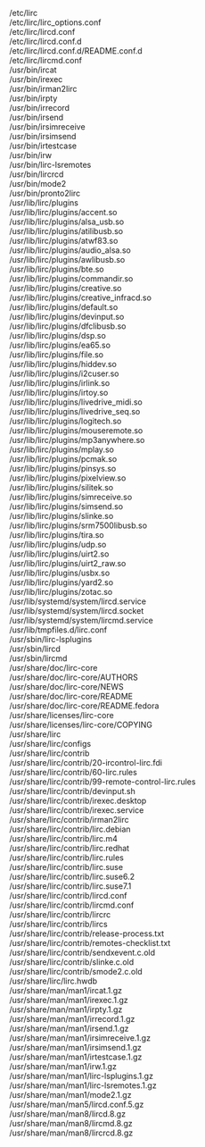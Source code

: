 /etc/lirc  
/etc/lirc/lirc\_options.conf  
/etc/lirc/lircd.conf  
/etc/lirc/lircd.conf.d  
/etc/lirc/lircd.conf.d/README.conf.d  
/etc/lirc/lircmd.conf  
/usr/bin/ircat  
/usr/bin/irexec  
/usr/bin/irman2lirc  
/usr/bin/irpty  
/usr/bin/irrecord  
/usr/bin/irsend  
/usr/bin/irsimreceive  
/usr/bin/irsimsend  
/usr/bin/irtestcase  
/usr/bin/irw  
/usr/bin/lirc-lsremotes  
/usr/bin/lircrcd  
/usr/bin/mode2  
/usr/bin/pronto2lirc  
/usr/lib/lirc/plugins  
/usr/lib/lirc/plugins/accent.so  
/usr/lib/lirc/plugins/alsa\_usb.so  
/usr/lib/lirc/plugins/atilibusb.so  
/usr/lib/lirc/plugins/atwf83.so  
/usr/lib/lirc/plugins/audio\_alsa.so  
/usr/lib/lirc/plugins/awlibusb.so  
/usr/lib/lirc/plugins/bte.so  
/usr/lib/lirc/plugins/commandir.so  
/usr/lib/lirc/plugins/creative.so  
/usr/lib/lirc/plugins/creative\_infracd.so  
/usr/lib/lirc/plugins/default.so  
/usr/lib/lirc/plugins/devinput.so  
/usr/lib/lirc/plugins/dfclibusb.so  
/usr/lib/lirc/plugins/dsp.so  
/usr/lib/lirc/plugins/ea65.so  
/usr/lib/lirc/plugins/file.so  
/usr/lib/lirc/plugins/hiddev.so  
/usr/lib/lirc/plugins/i2cuser.so  
/usr/lib/lirc/plugins/irlink.so  
/usr/lib/lirc/plugins/irtoy.so  
/usr/lib/lirc/plugins/livedrive\_midi.so  
/usr/lib/lirc/plugins/livedrive\_seq.so  
/usr/lib/lirc/plugins/logitech.so  
/usr/lib/lirc/plugins/mouseremote.so  
/usr/lib/lirc/plugins/mp3anywhere.so  
/usr/lib/lirc/plugins/mplay.so  
/usr/lib/lirc/plugins/pcmak.so  
/usr/lib/lirc/plugins/pinsys.so  
/usr/lib/lirc/plugins/pixelview.so  
/usr/lib/lirc/plugins/silitek.so  
/usr/lib/lirc/plugins/simreceive.so  
/usr/lib/lirc/plugins/simsend.so  
/usr/lib/lirc/plugins/slinke.so  
/usr/lib/lirc/plugins/srm7500libusb.so  
/usr/lib/lirc/plugins/tira.so  
/usr/lib/lirc/plugins/udp.so  
/usr/lib/lirc/plugins/uirt2.so  
/usr/lib/lirc/plugins/uirt2\_raw.so  
/usr/lib/lirc/plugins/usbx.so  
/usr/lib/lirc/plugins/yard2.so  
/usr/lib/lirc/plugins/zotac.so  
/usr/lib/systemd/system/lircd.service  
/usr/lib/systemd/system/lircd.socket  
/usr/lib/systemd/system/lircmd.service  
/usr/lib/tmpfiles.d/lirc.conf  
/usr/sbin/lirc-lsplugins  
/usr/sbin/lircd  
/usr/sbin/lircmd  
/usr/share/doc/lirc-core  
/usr/share/doc/lirc-core/AUTHORS  
/usr/share/doc/lirc-core/NEWS  
/usr/share/doc/lirc-core/README  
/usr/share/doc/lirc-core/README.fedora  
/usr/share/licenses/lirc-core  
/usr/share/licenses/lirc-core/COPYING  
/usr/share/lirc  
/usr/share/lirc/configs  
/usr/share/lirc/contrib  
/usr/share/lirc/contrib/20-ircontrol-lirc.fdi  
/usr/share/lirc/contrib/60-lirc.rules  
/usr/share/lirc/contrib/99-remote-control-lirc.rules  
/usr/share/lirc/contrib/devinput.sh  
/usr/share/lirc/contrib/irexec.desktop  
/usr/share/lirc/contrib/irexec.service  
/usr/share/lirc/contrib/irman2lirc  
/usr/share/lirc/contrib/lirc.debian  
/usr/share/lirc/contrib/lirc.m4  
/usr/share/lirc/contrib/lirc.redhat  
/usr/share/lirc/contrib/lirc.rules  
/usr/share/lirc/contrib/lirc.suse  
/usr/share/lirc/contrib/lirc.suse6.2  
/usr/share/lirc/contrib/lirc.suse7.1  
/usr/share/lirc/contrib/lircd.conf  
/usr/share/lirc/contrib/lircmd.conf  
/usr/share/lirc/contrib/lircrc  
/usr/share/lirc/contrib/lircs  
/usr/share/lirc/contrib/release-process.txt  
/usr/share/lirc/contrib/remotes-checklist.txt  
/usr/share/lirc/contrib/sendxevent.c.old  
/usr/share/lirc/contrib/slinke.c.old  
/usr/share/lirc/contrib/smode2.c.old  
/usr/share/lirc/lirc.hwdb  
/usr/share/man/man1/ircat.1.gz  
/usr/share/man/man1/irexec.1.gz  
/usr/share/man/man1/irpty.1.gz  
/usr/share/man/man1/irrecord.1.gz  
/usr/share/man/man1/irsend.1.gz  
/usr/share/man/man1/irsimreceive.1.gz  
/usr/share/man/man1/irsimsend.1.gz  
/usr/share/man/man1/irtestcase.1.gz  
/usr/share/man/man1/irw.1.gz  
/usr/share/man/man1/lirc-lsplugins.1.gz  
/usr/share/man/man1/lirc-lsremotes.1.gz  
/usr/share/man/man1/mode2.1.gz  
/usr/share/man/man5/lircd.conf.5.gz  
/usr/share/man/man8/lircd.8.gz  
/usr/share/man/man8/lircmd.8.gz  
/usr/share/man/man8/lircrcd.8.gz  
